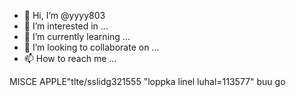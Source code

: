 - 👋 Hi, I’m @yyyy803
- 👀 I’m interested in ...
- 🌱 I’m currently learning ...
- 💞️ I’m looking to collaborate on ...
- 📫 How to reach me ...

<!---
yyyy803/yyyy803 is a ✨ special ✨ repository because its `README.md` (this file) appears on your GitHub profile.
You can click the Preview link to take a look at your changes.
--->
MISCE
APPLE"tlte/sslidg321555
"loppka linel luhal=113577"
buu
go

